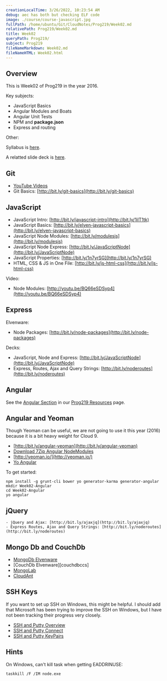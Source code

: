 ```yaml
---
creationLocalTime: 3/26/2022, 10:23:54 AM
debug: aec has both but checking ELF code
image: ./course/course-javascript.jpg
fullPath: /home/ubuntu/Git/CloudNotes/Prog219/Week02.md
relativePath: Prog219/Week02.md
title: Week02
queryPath: Prog219/
subject: Prog219
fileNameMarkdown: Week02.md
fileNameHTML: Week02.html
---
```



<!-- toc -->
<!-- tocstop -->

## Overview

This is Week02 of Prog219 in the year 2016.

Key subjects:

- JavaScript Basics
- Angular Modules and Boats
- Angular Unit Tests
- NPM and **package.json**
- Express and routing

Other:

<p>Syllabus is <a href="http://bit.ly/Prog219-2016">here</a>.</p>
<p>A relatted slide deck is <a href="http://bit.ly/RgDgtz">here</a>.</p>

## Git

- [YouTube Videos][gitPlayList]
- Git Basics: [http://bit.ly/git-basics](http://bit.ly/git-basics)

## JavaScript

- JavaScript Intro: [http://bit.ly/javascript-intro](http://bit.ly/1ilT1tk)
- JavaScript Basics: [http://bit.ly/elven-javascript-basics](http://bit.ly/elven-javascript-basics)
- JavaScript Node Modules: [http://bit.ly/modulesjs](http://bit.ly/modulesjs)
- JavaScript Node Express: [http://bit.ly/JavaScriptNode](http://bit.ly/JavaScriptNode)
- JavaScript Properties: [http://bit.ly/1n7yrSG](http://bit.ly/1n7yrSG)
- HTML, CSS & JS in One File: [http://bit.ly/js-html-css](http://bit.ly/js-html-css)

Video:

- Node Modules: [http://youtu.be/BQ66eSDSyp4](http://youtu.be/BQ66eSDSyp4)

## Express

Elvenware:

- Node Packages: [http://bit.ly/node-packages](http://bit.ly/node-packages)

Decks:

- JavaScript, Node and Express: [http://bit.ly/JavaScriptNode](http://bit.ly/JavaScriptNode)
- Express, Routes, Ajax and Query Strings: [http://bit.ly/noderoutes](http://bit.ly/noderoutes)

## Angular

See the [Angular Section][res-ang] in our [Prog219 Resources](http://bit.ly/Prog219-Resources) page.

## Angular and Yeoman

Though Yeoman can be useful, we are not going to use it this year (2016) because it is a bit heavy weight for Cloud 9.

- [http://bit.ly/angular-yeoman](http://bit.ly/angular-yeoman)
- [Download 7Zip Angular NodeModules](http://bit.ly/ang-node-modules)
- [http://yeoman.io/](http://yeoman.io/)
- [Yo Angular](https://github.com/yeoman/generator-angular)

To get started:

    npm install -g grunt-cli bower yo generator-karma generator-angular
    mkdir Week02-Angular
    cd Week02-Angular
    yo angular

## jQuery

    - jQuery and Ajax: [http://bit.ly/ajaxjq](http://bit.ly/ajaxjq)
    - Express Routes, Ajax and Query Strings: [http://bit.ly/noderoutes](http://bit.ly/noderoutes)

## Mongo Db and CouchDb

- [MongoDb Elvenware][mongodb]
- [CouchDb Elvenware][couchdbccs]
- [MongoLab](https://mongolab.com/)
- [CloudAnt](https://cloudant.com/)

## SSH Keys

If you want to set up SSH on Windows, this might be helpful. I should add that Microsoft has been trying to improve the SSH on Windows, but I have not been tracking their progress very closely.

- [SSH and Putty Overview][putty]
- [SSH and Putty Connect][connect]
- [SSH and Putty KeyPairs][keyPair]

## Hints

On Windows, can't kill task when getting EADDRINUSE:

	taskkill /F /IM node.exe


[gitPlayList]: https://www.youtube.com/playlist?list=PLe8CjTxuUQ3-_EMXb00IA_qKf5AFm1an9
[putty]:http://www.elvenware.com/charlie/development/cloud/SshFtpsPutty.html#putty
[connect]:http://www.elvenware.com/charlie/development/cloud/SshFtpsPutty.html#connecting-to-an-ssh-server-with-putty
[keyPair]:http://www.elvenware.com/charlie/development/cloud/SshFtpsPutty.html#puttyGen
[couchdb]:http://www.elvenware.com/charlie/development/database/NoSql/CouchDb.html
[couchdbcc]:http://www.ccalvert.net/database/CouchDb.html
[angelf]:http://elvenware.com/charlie/development/web/JavaScript/Angular.html
[mongodb]:http://www.elvenware.com/charlie/development/database/NoSql/MongoDb.html
[res-ang]:http://www.ccalvert.net/books/CloudNotes/Prog219/Prog219-Resources.html#angular
